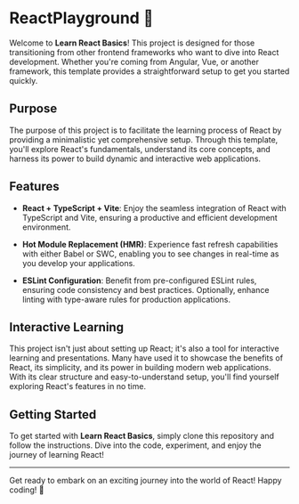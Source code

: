 # ReactPlayground 🚀

Welcome to **Learn React Basics**! This project is designed for those transitioning from other frontend frameworks who want to dive into React development. Whether you're coming from Angular, Vue, or another framework, this template provides a straightforward setup to get you started quickly.

## Purpose

The purpose of this project is to facilitate the learning process of React by providing a minimalistic yet comprehensive setup. Through this template, you'll explore React's fundamentals, understand its core concepts, and harness its power to build dynamic and interactive web applications.

## Features

- **React + TypeScript + Vite**: Enjoy the seamless integration of React with TypeScript and Vite, ensuring a productive and efficient development environment.
  
- **Hot Module Replacement (HMR)**: Experience fast refresh capabilities with either Babel or SWC, enabling you to see changes in real-time as you develop your applications.
  
- **ESLint Configuration**: Benefit from pre-configured ESLint rules, ensuring code consistency and best practices. Optionally, enhance linting with type-aware rules for production applications.

## Interactive Learning

This project isn't just about setting up React; it's also a tool for interactive learning and presentations. Many have used it to showcase the benefits of React, its simplicity, and its power in building modern web applications. With its clear structure and easy-to-understand setup, you'll find yourself exploring React's features in no time.

## Getting Started

To get started with **Learn React Basics**, simply clone this repository and follow the instructions. Dive into the code, experiment, and enjoy the journey of learning React!

---

Get ready to embark on an exciting journey into the world of React! Happy coding! 🎉
